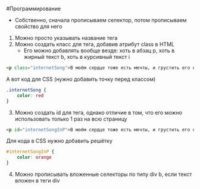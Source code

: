 #Программирование 
- Собственно, сначала прописываем селектор, потом прописываем свойство для него
1. Можно просто указывать название тега 
2. Можно создать класс для тега, добавив атрибут class в HTML
	- Его можно добавлять вообще везде: хоть в абзац p, хоть в жирный текст b, хоть в курсивный текст i
```html
<p class="internetSong">В моём сердце тоже есть мечты, и грустить его не заставишь ты. Бьётся пульс во всём, и уверен я, у тебя сердце бьётся тоже!</p>
```
А вот код для CSS (нужно добавить точку перед классом)
```css
.internetSong {
    color: red
}
```
3. Можно создать id для тега, однако отличие в том, что его можно использовать только 1 раз на всю страницу
```html
<p id="internetSongInP">В моём сердце тоже есть мечты, и грустить его не заставишь ты. Бьётся пульс во всём, и уверен я, у тебя сердце бьётся тоже!</p>
```
Для кода в CSS нужно добавить решётку 
```css
#internetSongInP {
    color: orange
}
```
4. Можно прописывать вложенные селекторы по типу div b, если текст вложен в теги div
